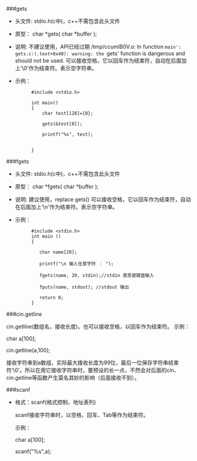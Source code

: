 ###gets

* 头文件:
    stdio.h(c中)，c++不需包含此头文件

* 原型：
    char *gets( char *buffer );

* 说明:
    不建议使用，API已经过期
    /tmp/ccumlB0V.o: In function `main':
    gets.c:(.text+0x40): warning: the `gets' function is dangerous and should not be used.
    可以接收空格，它以回车作为结束符，自动在后面加上‘\0'作为结束符。表示空字符串。

* 示例：

            #include <stdio.h>
            
            int main() 
            {
                char test[128]={0};
            
                gets(&test[0]);
            
                printf("%s", test);
            
            
            }



###fgets


* 头文件:
    stdio.h(c中)，c++不需包含此头文件

* 原型：
    char *fgets( char *buffer );

* 说明:
    建议使用，replace gets()
    可以接收空格，它以回车作为结束符，自动在后面加上‘\n'作为结束符。表示空字符串。

* 示例：

            #include <stdio.h>  
            int main () 
            {  
              
               char name[20];  
              
               printf("\n 输入任意字符 ： ");  
              
               fgets(name, 20, stdin);//stdin 意思是键盘输入  
              
               fputs(name, stdout); //stdout 输出  
              
               return 0;  
            }  





###cin.getline

cin.getline(数组名，接收长度)。也可以接收空格，以回车作为结束符。
示例：

char a[100];

cin.getline(a,100);

接收字符串到a数组，实际最大接收长度为99位，最后一位保存字符串结束符‘\0’。所以在用它接收字符串时，要预设的长一点，不然会对后面的cin、cin.getline等函数产生莫名其妙的影响（后面接收不到）。


###scanf

* 格式：scanf(格式控制，地址表列)

    scanf接收字符串时，以空格、回车、Tab等作为结束符。

    示例：

    char a[100];

    scanf("%s",a);

